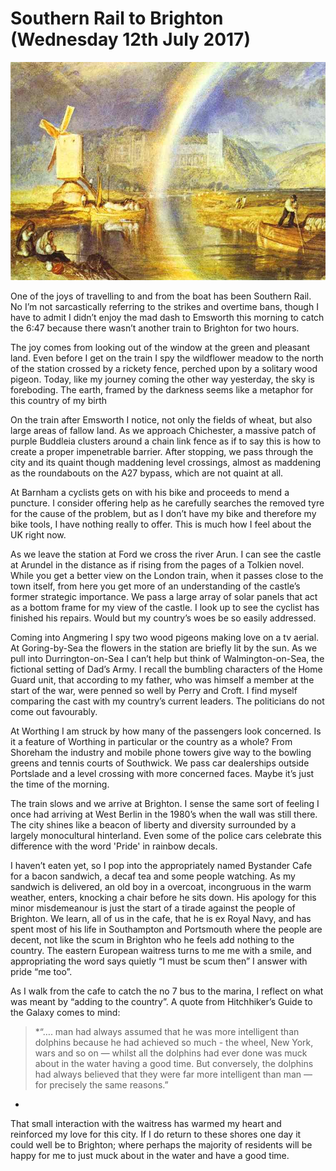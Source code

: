
# Southern Rail to Brighton (Wednesday 12th July 2017) #

![*Arundel Castle, with Rainbow (1824) J.M.W. Turner*](../images/ArundelCastle.jpg "Arundel Castle")

One of the joys of travelling to and from the boat has been Southern Rail. No I’m not sarcastically referring to the strikes and overtime bans, though I have to admit I didn’t enjoy the mad dash to Emsworth this morning to catch the 6:47 because there wasn’t another train to Brighton for two hours.

The joy comes from looking out of the window at the green and pleasant land. Even before I get on the train I spy the wildflower meadow to the north of the station crossed by a rickety fence, perched upon by a solitary wood pigeon. Today, like my journey coming the other way yesterday, the sky is foreboding. The earth, framed by the darkness seems like a metaphor for this country of my birth

On the train after Emsworth I notice, not only the fields of wheat, but also large areas of fallow land. As we approach Chichester, a massive patch of purple Buddleia clusters around a chain link fence as if to say this is how to create a proper impenetrable barrier. After stopping, we pass through the city and its quaint though maddening level crossings, almost as maddening as the roundabouts on the A27 bypass, which are not quaint at all.

At Barnham a cyclists gets on with his bike and proceeds to mend a puncture. I consider offering help as he carefully searches the removed tyre for the cause of the problem, but as I don’t have my bike and therefore my bike tools, I have nothing really to offer. This is much how I feel about the UK right now.

As we leave the station at Ford we cross the river Arun. I can see the castle at Arundel in the distance as if rising from the pages of a Tolkien novel. While you get a better view on the London train, when it passes close to the town itself, from here you get more of an understanding of the castle’s former strategic importance. We pass a large array of solar panels that act as a bottom frame for my view of the castle. I look up to see the cyclist has finished his repairs. Would but my country’s woes be so easily addressed.

Coming into Angmering I spy two wood pigeons making love on a tv aerial. At Goring-by-Sea the flowers in the station are briefly lit by the sun. As we pull into Durrington-on-Sea I can’t help but think of Walmington-on-Sea, the fictional setting of Dad’s Army. I recall the bumbling characters of the Home Guard unit, that according to my father, who was himself a member at the start of the war, were penned so well by Perry and Croft. I find myself comparing the cast with my country’s current leaders. The politicians do not come out favourably.

At Worthing I am struck by how many of the passengers look concerned. Is it a feature of Worthing in particular or the country as a whole? From Shoreham the industry and mobile phone towers give way to the bowling greens and tennis courts of Southwick. We pass car dealerships outside Portslade and a level crossing with more concerned faces. Maybe it’s just the time of the morning.

The train slows and we arrive at Brighton. I sense the same sort of feeling I once had arriving at West Berlin in the 1980’s when the wall was still there. The city shines like a beacon of liberty and diversity surrounded by a largely monocultural hinterland. Even some of the police cars celebrate this difference with the word 'Pride' in rainbow decals.

I haven’t eaten yet, so I pop into the appropriately named Bystander Cafe for a bacon sandwich, a decaf tea and some people watching. As my sandwich is delivered, an old boy in a overcoat, incongruous in the warm weather, enters, knocking a chair before he sits down. His apology for this minor misdemeanour is just the start of a tirade against the people of Brighton. We learn, all of us in the cafe, that he is ex Royal Navy, and has spent most of his life in Southampton and Portsmouth where the people are decent, not like the scum in Brighton who he feels add nothing to the country. The eastern European waitress turns to me me with a smile, and appropriating the word says quietly “I must be scum then” I answer with pride “me too”.

As I walk from the cafe to catch the no 7 bus to the marina, I reflect on what was meant by “adding to the country”. A quote from Hitchhiker’s Guide to the Galaxy comes to mind:

>*“…. man had always assumed that he was more intelligent than dolphins because he had achieved so much - the wheel, New York, wars and so on — whilst all the dolphins had ever done was muck about in the water having a good time. But conversely, the dolphins had always believed that they were far more intelligent than man — for precisely the same reasons.”
*

That small interaction with the waitress has warmed my heart and reinforced my love for this city. If I do return to these shores one day it could well be to Brighton; where perhaps the majority of residents will be happy for me to just muck about in the water and have a good time.
